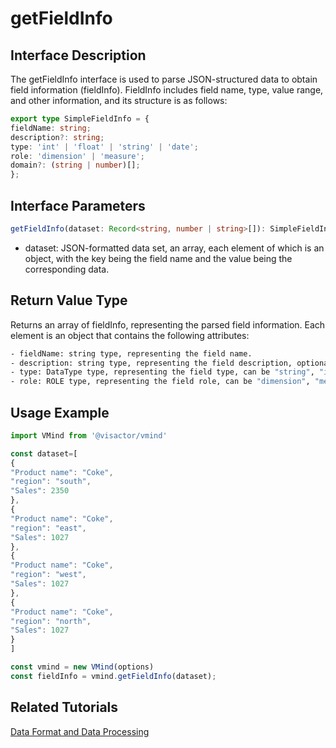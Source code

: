 
# getFieldInfo

## Interface Description

The getFieldInfo interface is used to parse JSON-structured data to obtain field information (fieldInfo). FieldInfo includes field name, type, value range, and other information, and its structure is as follows:
```typescript
export type SimpleFieldInfo = {
fieldName: string;
description?: string;
type: 'int' | 'float' | 'string' | 'date';
role: 'dimension' | 'measure';
domain?: (string | number)[];
};
```

## Interface Parameters

```typescript
getFieldInfo(dataset: Record<string, number | string>[]): SimpleFieldInfo[]
```

- dataset: JSON-formatted data set, an array, each element of which is an object, with the key being the field name and the value being the corresponding data.

## Return Value Type

Returns an array of fieldInfo, representing the parsed field information. Each element is an object that contains the following attributes:
```bash
- fieldName: string type, representing the field name.
- description: string type, representing the field description, optional.
- type: DataType type, representing the field type, can be "string", "int", "float", "date".
- role: ROLE type, representing the field role, can be "dimension", "measure".
```

## Usage Example

```typescript
import VMind from '@visactor/vmind'

const dataset=[
{
"Product name": "Coke",
"region": "south",
"Sales": 2350
},
{
"Product name": "Coke",
"region": "east",
"Sales": 1027
},
{
"Product name": "Coke",
"region": "west",
"Sales": 1027
},
{
"Product name": "Coke",
"region": "north",
"Sales": 1027
}
]

const vmind = new VMind(options)
const fieldInfo = vmind.getFieldInfo(dataset);
```

## Related Tutorials
[Data Format and Data Processing](../guide/Basic_Tutorial/Chart_Generation)

